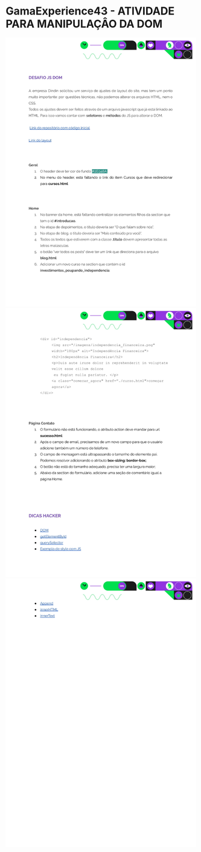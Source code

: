 # GamaExperience43 - ATIVIDADE PARA MANIPULAÇÂO DA DOM

<img src='/atividade/Atividade - JS DOM-1.jpg'>
<img src='/atividade/Atividade - JS DOM-2.jpg'>
<img src='/atividade/Atividade - JS DOM-3.jpg'>
